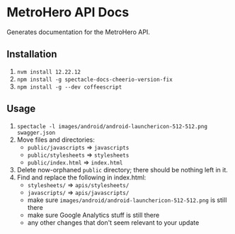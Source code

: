 # MetroHero API Docs
Generates documentation for the MetroHero API.

## Installation
1. `nvm install 12.22.12`
2. `npm install -g spectacle-docs-cheerio-version-fix`
3. `npm install -g --dev coffeescript`

## Usage
1. `spectacle -l images/android/android-launchericon-512-512.png swagger.json`
2. Move files and directories:
   * `public/javascripts` => `javascripts`
   * `public/stylesheets` => `stylesheets`
   * `public/index.html` => `index.html`
3. Delete now-orphaned `public` directory; there should be nothing left in it.
4. Find and replace the following in index.html:
   * `stylesheets/` => `apis/stylesheets/`
   * `javascripts/` => `apis/javascripts/`
   * make sure `images/android/android-launchericon-512-512.png` is still there
   * make sure Google Analytics stuff is still there
   * any other changes that don't seem relevant to your update
